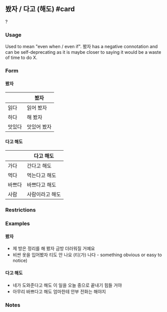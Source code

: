 ## 봤자 / 다고 (해도) #card
?
### Usage
Used to mean "even when / even if". 봤자 has a negative connotation and can be self-deprecating as it is maybe closer to saying it would be a waste of time to do X.
### Form
#### 봤자
|     | 봤자     |
| --- | ------ |
| 읽다  | 읽어 봤자  |
| 하다  | 해 봤자   |
| 맛있다 | 맛있어 봤자 |
#### 다고 해도
|     | 다고 해도    |
| --- | -------- |
| 가다  | 간다고 해도   |
| 먹다  | 먹는다고 해도  |
| 바쁘다 | 바쁘다고 해도  |
| 사람  | 사람이라고 해도 |
### Restrictions
### Examples
#### 봤자
* 제 방은 정리를 해 봤자 금방 더러워질 거예요
* 비싼 옷을 입어봤자 티도 안 나요 (티(가) 나다 - something obvious or easy to notice)
#### 다고 해도
* 네가 도와준다고 해도 이 일을 오늘 중으로 끝내기 힘들 거야
* 아무리 바쁘다고 해도 엄마한테 안부 전화는 해야지
### Notes
<!--SR:!2025-02-07,20,250-->
